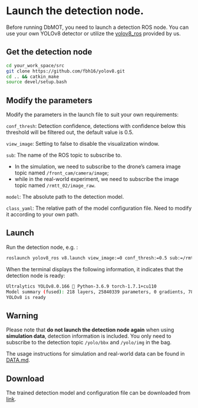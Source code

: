 # Launch the detection node.

Before running DbMOT, you need to launch a detection ROS node. You can use your own YOLOv8 detector or utilize the [yolov8_ros](https://github.com/fbh16/yolov8.git) provided by us. 

## Get the detection node

```bash
cd your_work_space/src
git clone https://github.com/fbh16/yolov8.git
cd .. && catkin_make
source devel/setup.bash
```

## Modify the parameters

Modify the parameters in the launch file to suit your own requirements:

`conf_thresh`: Detection confidence, detections with confidence below this threshold will be filtered out, the default value is 0.5.

`view_image`: Setting to false to disable the visualization window.

`sub`: The name of the ROS topic to subscribe to.

- In the simulation, we need to subscribe to the drone’s camera image topic named `/front_cam/camera/image`; 
- while in the real-world experiment, we need to subscribe the image topic named `/rmtt_02/image_raw`.

`model`: The absolute path to the detection model.

`class_yaml`: The relative path of the model configuration file. Need to modify it according to your own path.

## Launch 

Run the detection node, e.g. :

```bash
roslaunch yolov8_ros v8.launch view_image:=0 conf_thresh:=0.5 sub:=/rmtt_02/image_raw
```
When the terminal displays the following information, it indicates that the detection node is ready:

```bash
Ultralytics YOLOv8.0.166 🚀 Python-3.6.9 torch-1.7.1+cu110 
Model summary (fused): 218 layers, 25840339 parameters, 0 gradients, 78.7 GFLOPs
YOLOv8 is ready
```

## Warning

Please note that **do not launch the detection node again** when using **simulation data**, detection information is included. You only need to subscribe to the detection topic `/yolo/bbx` and `/yolo/img` in the bag.

The usage instructions for simulation and real-world data can be found in [DATA.md](docs/DATA.md).

## Download

The trained detection model and configuration file can be downloaded from [link](https://pan.baidu.com/s/1uY5HgOiBGKkL-9_e8m1K1g?pwd=zsv3).

